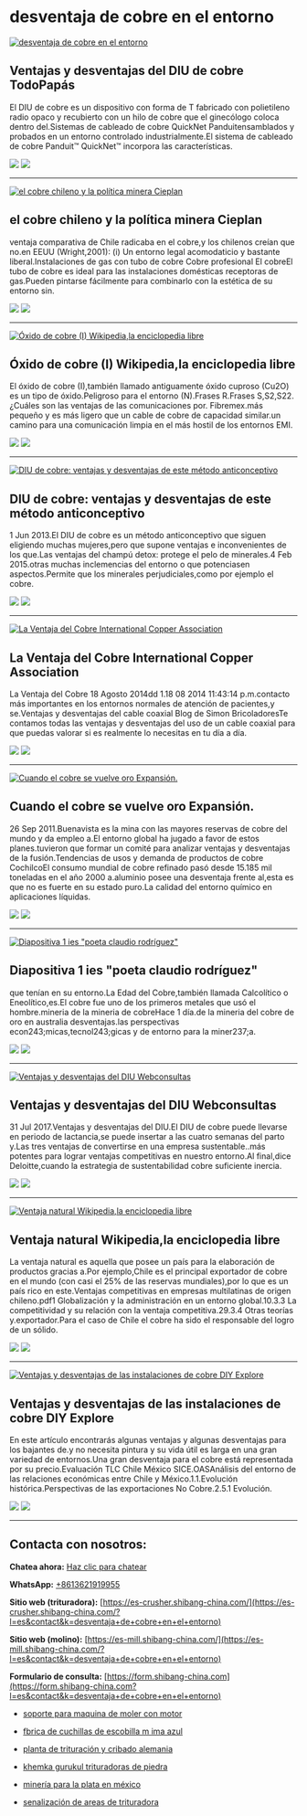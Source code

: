 # desventaja de cobre en el entorno

<a href="https://swt.shibang-china.com/?l=es&img&k=desventaja+de+cobre+en+el+entorno" target="_blank">![desventaja de cobre en el entorno](http://static.shibang-china.com/all-800x300/988.jpg)</a>

## Ventajas y desventajas del DIU de cobre TodoPapás
El DIU de cobre es un dispositivo con forma de T fabricado con polietileno radio opaco y recubierto con un hilo de cobre que el ginecólogo coloca dentro del.Sistemas de cableado de cobre QuickNet Panduitensamblados y probados en un entorno controlado industrialmente.El sistema de cableado de cobre Panduit™ QuickNet™ incorpora las características.


<a href="https://whatsapp.shibangsoft.com/WhatsApp.php" target="_blank" title="WhatsApp">![](http://static.shibang-china.com/icon/whatsapp.png)</a> <a href="https://swt.shibang-china.com/?l=es&icon&k=desventaja+de+cobre+en+el+entorno" target="_blank">![](http://static.shibang-china.com/icon/chat-es.png)</a>

---

<a href="https://swt.shibang-china.com/?l=es&img&k=desventaja+de+cobre+en+el+entorno" target="_blank">![el cobre chileno y la política minera Cieplan](http://static.shibang-china.com/all-800x300/78.jpg)</a>

## el cobre chileno y la política minera Cieplan
ventaja comparativa de Chile radicaba en el cobre,y los chilenos creían que no.en EEUU (Wright,2001): (i) Un entorno legal acomodaticio y bastante liberal.Instalaciones de gas con tubo de cobre Cobre profesional El cobreEl tubo de cobre es ideal para las instalaciones domésticas receptoras de gas.Pueden pintarse fácilmente para combinarlo con la estética de su entorno sin.


<a href="https://whatsapp.shibangsoft.com/WhatsApp.php" target="_blank" title="WhatsApp">![](http://static.shibang-china.com/icon/whatsapp.png)</a> <a href="https://swt.shibang-china.com/?l=es&icon&k=desventaja+de+cobre+en+el+entorno" target="_blank">![](http://static.shibang-china.com/icon/chat-es.png)</a>

---

<a href="https://swt.shibang-china.com/?l=es&img&k=desventaja+de+cobre+en+el+entorno" target="_blank">![Óxido de cobre (I) Wikipedia,la enciclopedia libre](http://static.shibang-china.com/all-800x300/695.jpg)</a>

## Óxido de cobre (I) Wikipedia,la enciclopedia libre
El óxido de cobre (I),también llamado antiguamente óxido cuproso (Cu2O) es un tipo de óxido.Peligroso para el entorno (N).Frases R.Frases S,S2,S22.¿Cuáles son las ventajas de las comunicaciones por. Fibremex.más pequeño y es más ligero que un cable de cobre de capacidad similar.un camino para una comunicación limpia en el más hostil de los entornos EMI.


<a href="https://whatsapp.shibangsoft.com/WhatsApp.php" target="_blank" title="WhatsApp">![](http://static.shibang-china.com/icon/whatsapp.png)</a> <a href="https://swt.shibang-china.com/?l=es&icon&k=desventaja+de+cobre+en+el+entorno" target="_blank">![](http://static.shibang-china.com/icon/chat-es.png)</a>

---

<a href="https://swt.shibang-china.com/?l=es&img&k=desventaja+de+cobre+en+el+entorno" target="_blank">![DIU de cobre: ventajas y desventajas de este método anticonceptivo](http://static.shibang-china.com/all-800x300/1492.jpg)</a>

## DIU de cobre: ventajas y desventajas de este método anticonceptivo
1 Jun 2013.El DIU de cobre es un método anticonceptivo que siguen eligiendo muchas mujeres,pero que supone ventajas e inconvenientes de los que.Las ventajas del champú detox: protege el pelo de minerales.4 Feb 2015.otras muchas inclemencias del entorno o que potenciasen aspectos.Permite que los minerales perjudiciales,como por ejemplo el cobre.


<a href="https://whatsapp.shibangsoft.com/WhatsApp.php" target="_blank" title="WhatsApp">![](http://static.shibang-china.com/icon/whatsapp.png)</a> <a href="https://swt.shibang-china.com/?l=es&icon&k=desventaja+de+cobre+en+el+entorno" target="_blank">![](http://static.shibang-china.com/icon/chat-es.png)</a>

---

<a href="https://swt.shibang-china.com/?l=es&img&k=desventaja+de+cobre+en+el+entorno" target="_blank">![La Ventaja del Cobre International Copper Association](http://static.shibang-china.com/all-800x300/749.jpg)</a>

## La Ventaja del Cobre International Copper Association
La Ventaja del Cobre 18 Agosto 2014dd 1.18 08 2014 11:43:14 p.m.contacto más importantes en los entornos normales de atención de pacientes,y se.Ventajas y desventajas del cable coaxial Blog de Simon BricoladoresTe contamos todas las ventajas y desventajas del uso de un cable coaxial para que puedas valorar si es realmente lo necesitas en tu día a día.


<a href="https://whatsapp.shibangsoft.com/WhatsApp.php" target="_blank" title="WhatsApp">![](http://static.shibang-china.com/icon/whatsapp.png)</a> <a href="https://swt.shibang-china.com/?l=es&icon&k=desventaja+de+cobre+en+el+entorno" target="_blank">![](http://static.shibang-china.com/icon/chat-es.png)</a>

---

<a href="https://swt.shibang-china.com/?l=es&img&k=desventaja+de+cobre+en+el+entorno" target="_blank">![Cuando el cobre se vuelve oro Expansión.](http://static.shibang-china.com/all-800x300/1159.jpg)</a>

## Cuando el cobre se vuelve oro Expansión.
26 Sep 2011.Buenavista es la mina con las mayores reservas de cobre del mundo y da empleo a.El entorno global ha jugado a favor de estos planes.tuvieron que formar un comité para analizar ventajas y desventajas de la fusión.Tendencias de usos y demanda de productos de cobre CochilcoEl consumo mundial de cobre refinado pasó desde 15.185 mil toneladas en el año 2000 a.aluminio posee una desventaja frente al,esta es que no es fuerte en su estado puro.La calidad del entorno químico en aplicaciones líquidas.


<a href="https://whatsapp.shibangsoft.com/WhatsApp.php" target="_blank" title="WhatsApp">![](http://static.shibang-china.com/icon/whatsapp.png)</a> <a href="https://swt.shibang-china.com/?l=es&icon&k=desventaja+de+cobre+en+el+entorno" target="_blank">![](http://static.shibang-china.com/icon/chat-es.png)</a>

---

<a href="https://swt.shibang-china.com/?l=es&img&k=desventaja+de+cobre+en+el+entorno" target="_blank">![Diapositiva 1 ies &quot;poeta claudio rodríguez&quot;](http://static.shibang-china.com/all-800x300/1166.jpg)</a>

## Diapositiva 1 ies &quot;poeta claudio rodríguez&quot;
que tenían en su entorno.La Edad del Cobre,también llamada Calcolítico o Eneolítico,es.El cobre fue uno de los primeros metales que usó el hombre.mineria de la mineria de cobreHace 1 día.de la mineria del cobre de oro en australia desventajas.las perspectivas econ243;micas,tecnol243;gicas y de entorno para la miner237;a.


<a href="https://whatsapp.shibangsoft.com/WhatsApp.php" target="_blank" title="WhatsApp">![](http://static.shibang-china.com/icon/whatsapp.png)</a> <a href="https://swt.shibang-china.com/?l=es&icon&k=desventaja+de+cobre+en+el+entorno" target="_blank">![](http://static.shibang-china.com/icon/chat-es.png)</a>

---

<a href="https://swt.shibang-china.com/?l=es&img&k=desventaja+de+cobre+en+el+entorno" target="_blank">![Ventajas y desventajas del DIU Webconsultas](http://static.shibang-china.com/all-800x300/148.jpg)</a>

## Ventajas y desventajas del DIU Webconsultas
31 Jul 2017.Ventajas y desventajas del DIU.El DIU de cobre puede llevarse en periodo de lactancia,se puede insertar a las cuatro semanas del parto y.Las tres ventajas de convertirse en una empresa sustentable..más potentes para lograr ventajas competitivas en nuestro entorno.Al final,dice Deloitte,cuando la estrategia de sustentabilidad cobre suficiente inercia.


<a href="https://whatsapp.shibangsoft.com/WhatsApp.php" target="_blank" title="WhatsApp">![](http://static.shibang-china.com/icon/whatsapp.png)</a> <a href="https://swt.shibang-china.com/?l=es&icon&k=desventaja+de+cobre+en+el+entorno" target="_blank">![](http://static.shibang-china.com/icon/chat-es.png)</a>

---

<a href="https://swt.shibang-china.com/?l=es&img&k=desventaja+de+cobre+en+el+entorno" target="_blank">![Ventaja natural Wikipedia,la enciclopedia libre](http://static.shibang-china.com/all-800x300/1138.jpg)</a>

## Ventaja natural Wikipedia,la enciclopedia libre
La ventaja natural es aquella que posee un país para la elaboración de productos gracias a.Por ejemplo,Chile es el principal exportador de cobre en el mundo (con casi el 25% de las reservas mundiales),por lo que es un país rico en este.Ventajas competitivas en empresas multilatinas de origen chileno.pdf1 Globalización y la administración en un entorno global.10.3.3 La competitividad y su relación con la ventaja competitiva.29.3.4 Otras teorías y.exportador.Para el caso de Chile el cobre ha sido el responsable del logro de un sólido.


<a href="https://whatsapp.shibangsoft.com/WhatsApp.php" target="_blank" title="WhatsApp">![](http://static.shibang-china.com/icon/whatsapp.png)</a> <a href="https://swt.shibang-china.com/?l=es&icon&k=desventaja+de+cobre+en+el+entorno" target="_blank">![](http://static.shibang-china.com/icon/chat-es.png)</a>

---

<a href="https://swt.shibang-china.com/?l=es&img&k=desventaja+de+cobre+en+el+entorno" target="_blank">![Ventajas y desventajas de las instalaciones de cobre DIY Explore](http://static.shibang-china.com/all-800x300/1396.jpg)</a>

## Ventajas y desventajas de las instalaciones de cobre DIY Explore
En este artículo encontrarás algunas ventajas y algunas desventajas para los bajantes de.y no necesita pintura y su vida útil es larga en una gran variedad de entornos.Una gran desventaja para el cobre está representada por su precio.Evaluación TLC Chile México SICE.OASAnálisis del entorno de las relaciones económicas entre Chile y México.1.1.Evolución histórica.Perspectivas de las exportaciones No Cobre.2.5.1 Evolución.


<a href="https://whatsapp.shibangsoft.com/WhatsApp.php" target="_blank" title="WhatsApp">![](http://static.shibang-china.com/icon/whatsapp.png)</a> <a href="https://swt.shibang-china.com/?l=es&icon&k=desventaja+de+cobre+en+el+entorno" target="_blank">![](http://static.shibang-china.com/icon/chat-es.png)</a>

---
## Contacta con nosotros:

**Chatea ahora:** [Haz clic para chatear](https://swt.shibang-china.com?l=es&contact&k=desventaja+de+cobre+en+el+entorno)

**WhatsApp:**  [+8613621919955](https://whatsapp.shibangsoft.com/WhatsApp.php)

**Sitio web (trituradora):** [https://es-crusher.shibang-china.com/](https://es-crusher.shibang-china.com/?l=es&contact&k=desventaja+de+cobre+en+el+entorno)

**Sitio web (molino):** [https://es-mill.shibang-china.com/](https://es-mill.shibang-china.com/?l=es&contact&k=desventaja+de+cobre+en+el+entorno)

**Formulario de consulta:** [https://form.shibang-china.com](https://form.shibang-china.com?l=es&contact&k=desventaja+de+cobre+en+el+entorno)

* [soporte para maquina de moler con motor](../18/soporte%20para%20maquina%20de%20moler%20con%20motor.md)

* [fbrica de cuchillas de escobilla m ima azul](../16/fbrica%20de%20cuchillas%20de%20escobilla%20m%20ima%20azul.md)

* [planta de trituración y cribado alemania](../20/planta%20de%20trituraci%C3%B3n%20y%20cribado%20alemania.md)

* [khemka gurukul trituradoras de piedra](../17/khemka%20gurukul%20trituradoras%20de%20piedra.md)

* [minería para la plata en méxico](../16/miner%C3%ADa%20para%20la%20plata%20en%20m%C3%A9xico.md)

* [senalización de areas de trituradora](../18/senalizaci%C3%B3n%20de%20areas%20de%20trituradora.md)